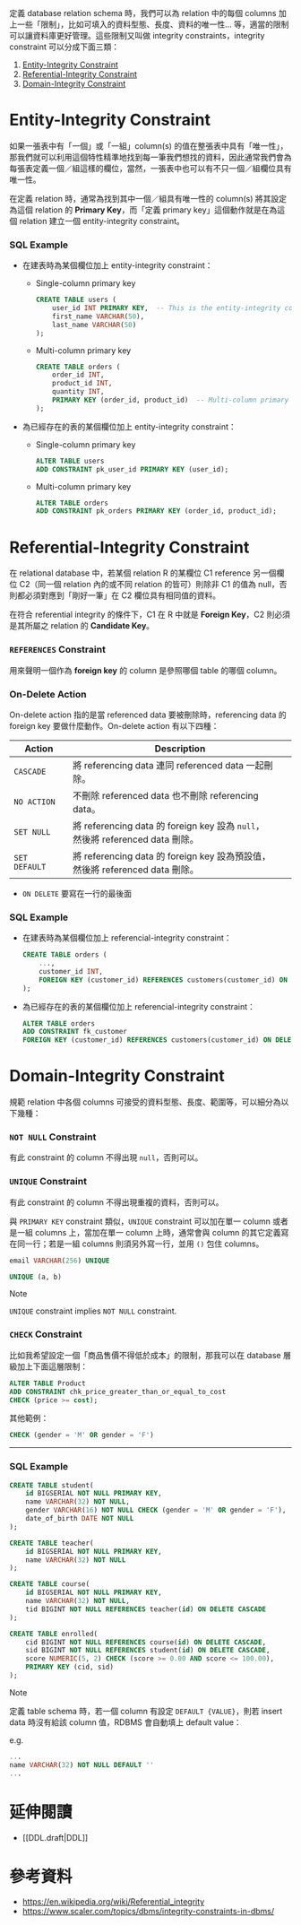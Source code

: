定義 database relation schema 時，我們可以為 relation 中的每個 columns 加上一些「限制」，比如可填入的資料型態、長度、資料的唯一性... 等，適當的限制可以讓資料庫更好管理。這些限制又叫做 integrity constraints，integrity constraint 可以分成下面三類：

1. [Entity-Integrity Constraint](<#Entity-Integrity Constraint>)
2. [Referential-Integrity Constraint](<#Referential-Integrity Constraint>)
3. [Domain-Integrity Constraint](<#Domain-Integrity Constraint>)

# Entity-Integrity Constraint

如果一張表中有「一個」或「一組」column(s) 的值在整張表中具有「唯一性」，那我們就可以利用這個特性精準地找到每一筆我們想找的資料，因此通常我們會為每張表定義一個／組這樣的欄位，當然，一張表中也可以有不只一個／組欄位具有唯一性。

在定義 relation 時，通常為找到其中一個／組具有唯一性的 column(s) 將其設定為這個 relation 的 **Primary Key**，而「定義 primary key」這個動作就是在為這個 relation 建立一個 entity-integrity constraint。

### SQL Example

- 在建表時為某個欄位加上 entity-integrity constraint：
    - Single-column primary key

        ```SQL
        CREATE TABLE users (
            user_id INT PRIMARY KEY,  -- This is the entity-integrity constraint
            first_name VARCHAR(50),
            last_name VARCHAR(50)
        );
        ```

    - Multi-column primary key

        ```SQL
        CREATE TABLE orders (
            order_id INT,
            product_id INT,
            quantity INT,
            PRIMARY KEY (order_id, product_id)  -- Multi-column primary key
        );
        ```

- 為已經存在的表的某個欄位加上 entity-integrity constraint：
    - Single-column primary key

        ```SQL
        ALTER TABLE users
        ADD CONSTRAINT pk_user_id PRIMARY KEY (user_id);
        ```

    - Multi-column primary key

        ```SQL
        ALTER TABLE orders
        ADD CONSTRAINT pk_orders PRIMARY KEY (order_id, product_id);
        ```

# Referential-Integrity Constraint

在 relational database 中，若某個 relation R 的某欄位 C1 reference 另一個欄位 C2（同一個 relation 內的或不同 relation 的皆可）則除非 C1 的值為 null，否則都必須對應到「剛好一筆」在 C2 欄位具有相同值的資料。

在符合 referential integrity 的條件下，C1 在 R 中就是 **Foreign Key**，C2 則必須是其所屬之 relation 的 **Candidate Key**。

### `REFERENCES` Constraint

用來聲明一個作為 **foreign key** 的 column 是參照哪個 table 的哪個 column。

### On-Delete Action

On-delete action 指的是當 referenced data 要被刪除時，referencing data 的 foreign key 要做什麼動作。On-delete action 有以下四種：

|Action|Description|
|---|---|
|`CASCADE`|將 referencing data 連同 referenced data 一起刪除。|
|`NO ACTION`|不刪除 referenced data 也不刪除 referencing data。|
|`SET NULL`|將 referencing data 的 foreign key 設為 `null`，</br>然後將 referenced data 刪除。|
|`SET DEFAULT`|將 referencing data 的 foreign key 設為預設值，</br>然後將 referenced data 刪除。|

- `ON DELETE` 要寫在一行的最後面

### SQL Example

- 在建表時為某個欄位加上 referencial-integrity constraint：

    ```SQL
    CREATE TABLE orders (
        ...,
        customer_id INT,
        FOREIGN KEY (customer_id) REFERENCES customers(customer_id) ON DELETE CASCADE
    );
    ```

- 為已經存在的表的某個欄位加上 referencial-integrity constraint：

    ```SQL
    ALTER TABLE orders
    ADD CONSTRAINT fk_customer
    FOREIGN KEY (customer_id) REFERENCES customers(customer_id) ON DELETE CASCADE;
    ```

# Domain-Integrity Constraint

規範 relation 中各個 columns 可接受的資料型態、長度、範圍等，可以細分為以下幾種：

### `NOT NULL` Constraint

有此 constraint 的 column 不得出現 `null`，否則可以。

### `UNIQUE` Constraint

有此 constraint 的 column 不得出現重複的資料，否則可以。

與 `PRIMARY KEY` constraint 類似，`UNIQUE` constraint 可以加在單一 column 或者是一組 columns 上，當加在單一 column 上時，通常會與 column 的其它定義寫在同一行；若是一組 columns 則須另外寫一行，並用 `()` 包住 columns。

```SQL
email VARCHAR(256) UNIQUE

UNIQUE (a, b)
```

>[!Note]
>`UNIQUE` constraint implies `NOT NULL` constraint.

### `CHECK` Constraint

比如我希望設定一個「商品售價不得低於成本」的限制，那我可以在 database 層級加上下面這層限制：

```SQL
ALTER TABLE Product
ADD CONSTRAINT chk_price_greater_than_or_equal_to_cost
CHECK (price >= cost);
```

其他範例：

```SQL
CHECK (gender = 'M' OR gender = 'F')
```

---

### SQL Example

```SQL
CREATE TABLE student(
    id BIGSERIAL NOT NULL PRIMARY KEY,
    name VARCHAR(32) NOT NULL,
    gender VARCHAR(16) NOT NULL CHECK (gender = 'M' OR gender = 'F'),
    date_of_birth DATE NOT NULL
);

CREATE TABLE teacher(
    id BIGSERIAL NOT NULL PRIMARY KEY,
    name VARCHAR(32) NOT NULL
);

CREATE TABLE course(
    id BIGSERIAL NOT NULL PRIMARY KEY,
    name VARCHAR(32) NOT NULL,
    tid BIGINT NOT NULL REFERENCES teacher(id) ON DELETE CASCADE
);

CREATE TABLE enrolled(
    cid BIGINT NOT NULL REFERENCES course(id) ON DELETE CASCADE,
    sid BIGINT NOT NULL REFERENCES student(id) ON DELETE CASCADE,
    score NUMERIC(5, 2) CHECK (score >= 0.00 AND score <= 100.00),
    PRIMARY KEY (cid, sid)
);
```

>[!Note]
>定義 table schema 時，若一個 column 有設定 `DEFAULT {VALUE}`，則若 insert data 時沒有給該 column 值，RDBMS 會自動填上 default value：
>
>e.g.
>
>```SQL
>...
>name VARCHAR(32) NOT NULL DEFAULT ''
>...
>```

# 延伸閱讀

- [[DDL.draft|DDL]]

# 參考資料

- <https://en.wikipedia.org/wiki/Referential_integrity>
- <https://www.scaler.com/topics/dbms/integrity-constraints-in-dbms/>
